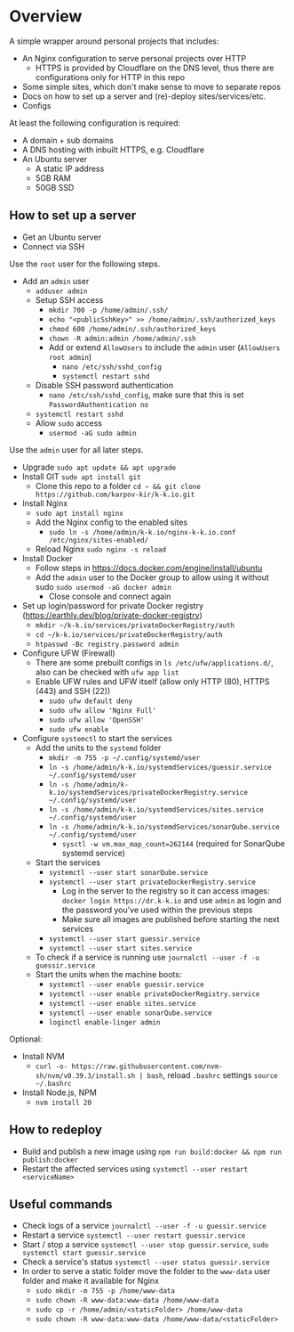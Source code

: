 # Overview

A simple wrapper around personal projects that includes:

- An Nginx configuration to serve personal projects over HTTP
  - HTTPS is provided by Cloudflare on the DNS level, thus there are configurations only for HTTP in this repo
- Some simple sites, which don't make sense to move to separate repos
- Docs on how to set up a server and (re)-deploy sites/services/etc.
- Configs

At least the following configuration is required:

- A domain + sub domains
- A DNS hosting with inbuilt HTTPS, e.g. Cloudflare
- An Ubuntu server
  - A static IP address
  - 5GB RAM
  - 50GB SSD

## How to set up a server

- Get an Ubuntu server
- Connect via SSH

Use the `root` user for the following steps.

- Add an `admin` user
  - `adduser admin`
  - Setup SSH access
    - `mkdir 700 -p /home/admin/.ssh/`
    - `echo "<publicSshKey>" >> /home/admin/.ssh/authorized_keys`
    - `chmod 600 /home/admin/.ssh/authorized_keys`
    - `chown -R admin:admin /home/admin/.ssh`
    - Add or extend `AllowUsers` to include the `admin` user (`AllowUsers root admin`)
      - `nano /etc/ssh/sshd_config`
      - `systemctl restart sshd`
  - Disable SSH password authentication
    - `nano /etc/ssh/sshd_config`, make sure that this is set `PasswordAuthentication no`
  - `systemctl restart sshd`
  - Allow `sudo` access
    - `usermod -aG sudo admin`

Use the `admin` user for all later steps.

- Upgrade `sudo apt update && apt upgrade`
- Install GIT `sudo apt install git`
  - Clone this repo to a folder `cd ~ && git clone https://github.com/karpov-kir/k-k.io.git`
- Install Nginx
  - `sudo apt install nginx`
  - Add the Nginx config to the enabled sites
    - `sudo ln -s /home/admin/k-k.io/nginx-k-k.io.conf /etc/nginx/sites-enabled/`
  - Reload Nginx `sudo nginx -s reload`
- Install Docker
  - Follow steps in https://docs.docker.com/engine/install/ubuntu
  - Add the `admin` user to the Docker group to allow using it without sudo `sudo usermod -aG docker admin`
    - Close console and connect again
- Set up login/password for private Docker registry (https://earthly.dev/blog/private-docker-registry)
  - `mkdir ~/k-k.io/services/privateDockerRegistry/auth`
  - `cd ~/k-k.io/services/privateDockerRegistry/auth`
  - `htpasswd -Bc registry.password admin`
- Configure UFW (Firewall)
  - There are some prebuilt configs in `ls /etc/ufw/applications.d/`, also can be checked with `ufw app list`
  - Enable UFW rules and UFW itself (allow only HTTP (80), HTTPS (443) and SSH (22))
    - `sudo ufw default deny`
    - `sudo ufw allow 'Nginx Full'`
    - `sudo ufw allow 'OpenSSH'`
    - `sudo ufw enable`
- Configure `systemctl` to start the services
  - Add the units to the `systemd` folder
    - `mkdir -m 755 -p ~/.config/systemd/user`
    - `ln -s /home/admin/k-k.io/systemdServices/guessir.service ~/.config/systemd/user`
    - `ln -s /home/admin/k-k.io/systemdServices/privateDockerRegistry.service ~/.config/systemd/user`
    - `ln -s /home/admin/k-k.io/systemdServices/sites.service ~/.config/systemd/user`
    - `ln -s /home/admin/k-k.io/systemdServices/sonarQube.service ~/.config/systemd/user`
      - `sysctl -w vm.max_map_count=262144` (required for SonarQube systemd service)
  - Start the services
    - `systemctl --user start sonarQube.service`
    - `systemctl --user start privateDockerRegistry.service`
      - Log in the server to the registry so it can access images: `docker login https://dr.k-k.io` and use `admin` as login and the password you've used within the previous steps
      - Make sure all images are published before starting the next services
    - `systemctl --user start guessir.service`
    - `systemctl --user start sites.service`
  - To check if a service is running use `journalctl --user -f -u guessir.service`
  - Start the units when the machine boots:
    - `systemctl --user enable guessir.service`
    - `systemctl --user enable privateDockerRegistry.service`
    - `systemctl --user enable sites.service`
    - `systemctl --user enable sonarQube.service`
    - `loginctl enable-linger admin`

Optional:

- Install NVM
  - `curl -o- https://raw.githubusercontent.com/nvm-sh/nvm/v0.39.3/install.sh | bash`, reload `.bashrc` settings `source ~/.bashrc`
- Install Node.js, NPM 
  - `nvm install 20`

## How to redeploy

- Build and publish a new image using `npm run build:docker && npm run publish:docker`
- Restart the affected services using `systemctl --user restart <serviceName>`

## Useful commands

- Check logs of a service `journalctl --user -f -u guessir.service`
- Restart a service `systemctl --user restart guessir.service`
- Start / stop a service `systemctl --user stop guessir.service`, `sudo systemctl start guessir.service`
- Check a service's status `systemctl --user status guessir.service`
- In order to serve a static folder move the folder to the `www-data` user folder and make it available for Nginx
  - `sudo mkdir -m 755 -p /home/www-data`
  - `sudo chown -R www-data:www-data /home/www-data`
  - `sudo cp -r /home/admin/<staticFolder> /home/www-data`
  - `sudo chown -R www-data:www-data /home/www-data/<staticFolder>`

